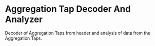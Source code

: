 # Aggregation Tap Decoder And Analyzer
Decoder of Aggregation Taps from header and analysis of data from the Aggregation Taps.
